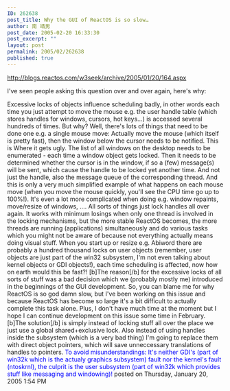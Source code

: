 ```yaml
---
ID: 262638
post_title: Why the GUI of ReactOS is so slow…
author: 南 靖男
post_date: 2005-02-20 16:33:30
post_excerpt: ""
layout: post
permalink: 2005/02/262638
published: true
---
```

<a href="http://blogs.reactos.com/w3seek/archive/2005/01/20/164.aspx">http://blogs.reactos.com/w3seek/archive/2005/01/20/164.aspx</a>

<!--more-->I've seen people asking this question over and over again, here's why:
Excessive locks of objects influence scheduling badly, in other words each time you just attempt to move the mouse e.g. the user handle table (which stores handles for windows, cursors, hot keys...) is accessed several hundreds of times. But why? Well, there's lots of things that need to be done one e.g. a single mouse move: Actually move the mouse (which itself is pretty fast), then the window below the cursor needs to be notified. This is Where&nbsp;it gets ugly. The list of all windows on the desktop needs to be enumerated - each time a window object gets locked. Then it needs to be determined whether the cursor is in the window, if so a (few) message(s) will be sent, which cause the handle to be locked yet another time. And not just the handle, also the message queue of the corresponding thread. And this is only a very much simplified example of what happens on each mouse move (when you move the mouse quickly, you'll see the CPU time go up to 100%!).
It's even a lot more complicated when doing e.g. window repaints, move/resize of windows, .... All sorts of things just lock handles all over again. It works with minimum losings when only one thread is involved in the locking mechanisms, but the more stable ReactOS becomes, the more threads are running (applications) simultaneously and do various tasks which you might not be aware of because not everything actually means doing visual stuff. When you start up or resize e.g. Abiword there are probably a hundred thousand locks on user objects (remember, user objects are just part of the win32 subsystem, I'm not even talking about kernel objects or GDI objects!), each time scheduling is affected, now how on earth would this be fast?!
[b]The reason[/b] for the excessive locks of all sorts of stuff was a bad decision which we (probably mostly me) introduced in the beginnings of the GUI development. So, you can blame me for why ReactOS is so god damn slow, but I've been working on this issue and because ReactOS has become so large it's a bit difficult to actually complete this task alone. Plus, I don't have much time at the moment but I hope I can continue development on this issue some time in February.
[b]The solution[/b] is simply instead of locking stuff all over the place we just use a global shared+exclusive lock. Also instead of using handles inside the subsystem (which is a very bad thing) I'm going to replace them with direct object pointers, which will save unneccessary translations of handles to pointers.
<font color="#0000ff">To avoid misunderstandings: It's neither GDI's (part of win32k which is the actualy graphics subsystem) fault nor the kernel's fault (ntoskrnl), the culprit is the user subsystem (part of win32k which provides stuff like messaging and windowing)!</font>
posted on Thursday, January 20, 2005 1:54 PM
